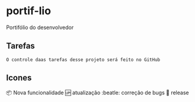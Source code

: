 # portif-lio
Portifólio do desenvolvedor

## Tarefas
    O controle daas tarefas desse projeto será feito no GitHub

  ## Icones
  :package: Nova funcionalidade
  :up: atualização
  :beatle: correção de bugs
  :checkered_flag: release

